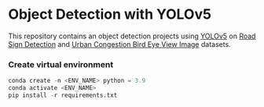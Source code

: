 # Object Detection with YOLOv5
This repository contains an object detection projects using [YOLOv5](https://github.com/ultralytics/yolov5) on [Road Sign Detection](https://www.kaggle.com/datasets/andrewmvd/road-sign-detection) and [Urban Congestion Bird Eye View Image](https://aihub.or.kr/aihubdata/data/view.do?currMenu=115&topMenu=100&aihubDataSe=realm&dataSetSn=241) datasets.

### Create virtual environment
```python
conda create -n <ENV_NAME> python = 3.9
conda activate <ENV_NAME>
pip install -r requirements.txt
```
